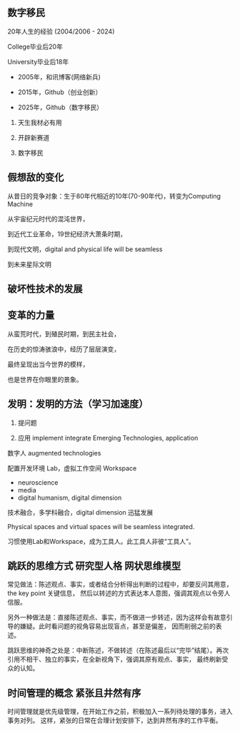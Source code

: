 ## 数字移民

20年人生的经验 (2004/2006 - 2024) 

College毕业后20年

University毕业后18年

- 2005年，和讯博客(网络新兵)

- 2015年，Github（创业创新）

- 2025年，Github（数字移民）

1. 天生我材必有用

2. 开辟新赛道

3. 数字移民

## 假想敌的变化

从昔日的竞争对象：生于80年代相近的10年(70-90年代)，转变为Computing Machine

从宇宙纪元时代的混沌世界，

到近代工业革命，19世纪经济大萧条时期，

到现代文明，digital and physical life will be seamless

到未来星际文明

## 破坏性技术的发展

## 变革的力量

从蛮荒时代，到殖民时期，到民主社会，

在历史的惊涛骇浪中，经历了层层演变，

最终呈现出当今世界的模样，

也是世界在你眼里的景象。

## 发明：发明的方法（学习加速度）

1. 提问题

2. 应用 implement integrate Emerging Technologies, application


数字人 augmented technologies

配置开发环境 Lab，虚拟工作空间 Workspace

- neuroscience
- media
- digital humanism, digital dimension

技术融合，多学科融合，digital dimension 迅猛发展

Physical spaces and virtual spaces will be seamless integrated.

习惯使用Lab和Workspace，成为工具人。此工具人非彼“工具人”。

## 跳跃的思维方式 研究型人格 网状思维模型

常见做法：陈述观点、事实，或者结合分析得出判断的过程中，却要反问其用意，the key point 关键信息，
然后以转述的方式表达本人意图，强调其观点以令旁人信服。

另外一种做法是：直接陈述观点、事实，而不做进一步转述，因为这样会有故意引导的嫌疑。此时看问题的视角容易出现盲点，甚至是偏差，
因而削弱之前的表述。

跳跃思维的神奇之处是：中断陈述，不做转述（在陈述最后以“完毕”结尾）。再次引用不相干、独立的事实，在全新视角下，强调其原有观点、事实，
最终刷新受众的认知。

## 时间管理的概念 紧张且井然有序

时间管理就是优先级管理，在开始工作之前，积极加入一系列待处理的事务，进入事务对列。
这样，紧张的日常在合理计划安排下，达到井然有序的工作平衡。











